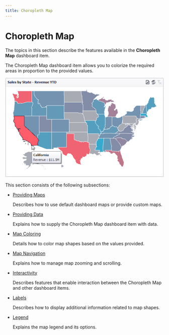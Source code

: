 ```yaml
---
title: Choropleth Map
---
```

# Choropleth Map
The topics in this section describe the features available in the **Choropleth Map** dashboard item.

The Choropleth Map dashboard item allows you to colorize the required areas in proportion to the provided values.

![MainFeatures_Maps](../../../images/Img21964.png)

This section consists of the following subsections:
* [Providing Maps](../../../../dashboard-for-desktop/articles/dashboard-designer/designing-dashboard-items/choropleth-map/providing-maps.md)
	
	Describes how to use default dashboard maps or provide custom maps.
* [Providing Data](../../../../dashboard-for-desktop/articles/dashboard-designer/designing-dashboard-items/choropleth-map/providing-data.md)
	
	Explains how to supply the Choropleth Map dashboard item with data.
* [Map Coloring](../../../../dashboard-for-desktop/articles/dashboard-designer/designing-dashboard-items/choropleth-map/map-coloring.md)
	
	Details how to color map shapes based on the values provided.
* [Map Navigation](../../../../dashboard-for-desktop/articles/dashboard-designer/designing-dashboard-items/choropleth-map/map-navigation.md)
	
	Explains how to manage map zooming and scrolling.
* [Interactivity](../../../../dashboard-for-desktop/articles/dashboard-designer/designing-dashboard-items/choropleth-map/interactivity.md)
	
	Describes features that enable interaction between the Choropleth Map and other dashboard items.
* [Labels](../../../../dashboard-for-desktop/articles/dashboard-designer/designing-dashboard-items/choropleth-map/labels.md)
	
	Describes how to display additional information related to map shapes.
* [Legend](../../../../dashboard-for-desktop/articles/dashboard-designer/designing-dashboard-items/choropleth-map/legend.md)
	
	Explains the map legend and its options.